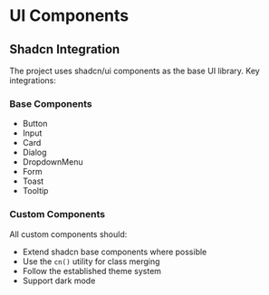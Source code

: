 # UI Components

## Shadcn Integration

The project uses shadcn/ui components as the base UI library. Key integrations:

### Base Components
- Button
- Input
- Card
- Dialog
- DropdownMenu
- Form
- Toast
- Tooltip

### Custom Components
All custom components should:
- Extend shadcn base components where possible
- Use the `cn()` utility for class merging
- Follow the established theme system
- Support dark mode 